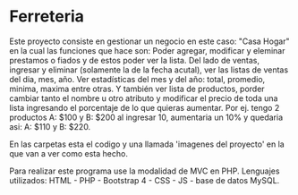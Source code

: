 # Ferreteria

Este proyecto consiste en gestionar un negocio en este caso: "Casa Hogar" en la cual las funciones que hace son:
Poder agregar, modificar y eleminar prestamos o fiados y de estos poder ver la lista.
Del lado de ventas, ingresar y eliminar (solamente la de la fecha acutal), ver las listas de ventas del dia, mes, año.
Ver estadísticas del mes y del año: total, promedio, minima, maxima entre otras.
Y también ver lista de productos, porder cambiar tanto el nombre u otro atributo y modificar el precio de toda una lista ingresando el porcentaje de lo que quieras aumentar. Por ej. tengo 2 productos A: $100 y B: $200 al ingresar 10, aumentaria un 10% y quedaria asi: A: $110 y B: $220.

En las carpetas esta el codigo y una llamada 'imagenes del proyecto' en la que van a ver como esta hecho.

Para realizar este programa use la modalidad de MVC en PHP. Lenguajes utilizados: HTML - PHP - Bootstrap 4 - CSS - JS - base de datos MySQL.

